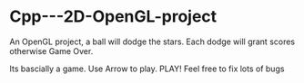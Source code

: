 # Cpp---2D-OpenGL-project
An OpenGL project, a ball will dodge the stars. Each dodge will grant scores otherwise Game Over.

Its bascially a game. 
Use Arrow to play. 
PLAY!
Feel free to fix lots of bugs
